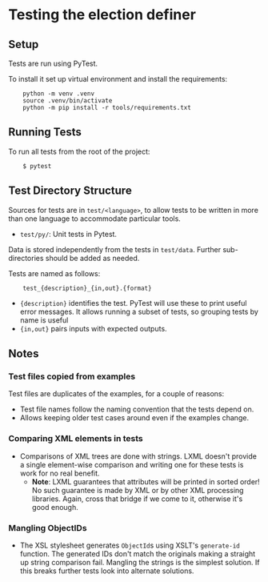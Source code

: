 # Testing the election definer

## Setup

Tests are run using PyTest.

To install it set up virtual environment and install the requirements:

```
    python -m venv .venv
    source .venv/bin/activate
    python -m pip install -r tools/requirements.txt
```

## Running Tests

To run all tests from the root of the project:

```
    $ pytest
```

## Test Directory Structure

Sources for tests are in `test/<language>`, to allow tests to be written in
more than one language to accommodate particular tools.

- `test/py/`: Unit tests in Pytest.

Data is stored independently from the tests in `test/data`. Further
sub-directories should be added as needed.

Tests are named as follows:

```
    test_{description}_{in,out}.{format}
```

- `{description}` identifies the test. PyTest will use these to print useful
  error messages. It allows running a subset of tests, so grouping tests by name
  is useful
- `{in,out}` pairs inputs with expected outputs.

## Notes

### Test files copied from examples

Test files are duplicates of the examples, for a couple of reasons:

- Test file names follow the naming convention that the tests depend on.
- Allows keeping older test cases around even if the examples change.

### Comparing XML elements in tests

- Comparisons of XML trees are done with strings. LXML doesn't provide a single 
  element-wise comparison and writing one for these tests is work for no real benefit.
    - **Note**: LXML guarantees that attributes will be printed in sorted order!
      No such guarantee is made by XML or by other XML processing libraries.
      Again, cross that bridge if we come to it, otherwise it's good enough.

### Mangling ObjectIDs

- The XSL stylesheet generates `ObjectId`s using XSLT's `generate-id` function.
  The generated IDs don't match the originals making a straight up string comparison
  fail. Mangling the strings is the simplest solution. If this breaks further tests
  look into alternate solutions.
